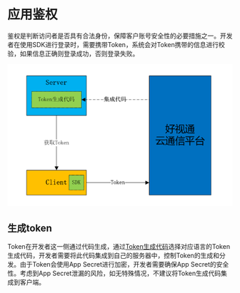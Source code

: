 # 应用鉴权
鉴权是判断访问者是否具有合法身份，保障客户账号安全性的必要措施之一。开发者在使用SDK进行登录时，需要携带Token，系统会对Token携带的信息进行校验，如果信息正确则登录成功，否则登录失败。

![tokendesc](../images/token_desc.png)

## 生成token
Token在开发者这一侧通过代码生成，通过[Token生成代码](http://paas.hst.com/developer/downloadToken)选择对应语言的Token生成代码，开发者需要将此代码集成到自己的服务器中，控制Token的生成和分发。由于Token会使用App Secret进行加密，开发者需要确保App Secret的安全性。考虑到App Secret泄漏的风险，如无特殊情况，不建议将Token生成代码集成到客户端。